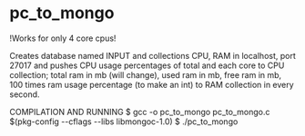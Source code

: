 # pc_to_mongo

!Works for only 4 core cpus!

Creates database named INPUT and collections CPU, RAM in localhost, port 27017 and pushes CPU usage percentages of total and each core to CPU collection; total ram in mb (will change), used ram in mb, free ram in mb, 100 times ram usage percentage (to make an int) to RAM collection in every second.

COMPILATION AND RUNNING
$ gcc -o pc_to_mongo pc_to_mongo.c $(pkg-config --cflags --libs libmongoc-1.0)
$ ./pc_to_mongo
